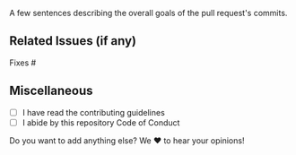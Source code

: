 <!--  Thanks for sending a pull request!  Here are some tips for you:
1. If this is your first time, read our contributor guidelines  https://github.com/hackcu/hackcu/blob/master/.github/CONTRIBUTING.md
-->

<!-- ## PR Description and Purpose -->

A few sentences describing the overall goals of the pull request's commits.

## Related Issues (if any)
<!--(optional) Fixes #<issue number>(, fixes #<issue_number>, ...) format, will close the issue(s) when PR gets merged)-->

Fixes #


## Miscellaneous

- [ ] I have read the contributing guidelines
- [ ] I abide by this repository Code of Conduct
<!-- You can leave this and check them once the PR has been created. -->

Do you want to add anything else? We :heart: to hear your opinions!
